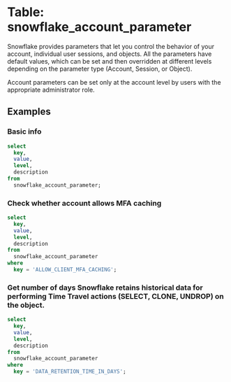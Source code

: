 # Table: snowflake_account_parameter

Snowflake provides parameters that let you control the behavior of your account, individual user sessions, and objects. All the parameters have default values, which can be set and then overridden at different levels depending on the parameter type (Account, Session, or Object).

Account parameters can be set only at the account level by users with the appropriate administrator role.

## Examples

### Basic info

```sql
select
  key,
  value,
  level,
  description
from
  snowflake_account_parameter;
```

### Check whether account allows MFA caching

```sql
select
  key,
  value,
  level,
  description
from
  snowflake_account_parameter
where
  key = 'ALLOW_CLIENT_MFA_CACHING';
```

### Get number of days Snowflake retains historical data for performing Time Travel actions (SELECT, CLONE, UNDROP) on the object.

```sql
select
  key,
  value,
  level,
  description
from
  snowflake_account_parameter
where
  key = 'DATA_RETENTION_TIME_IN_DAYS';
```
